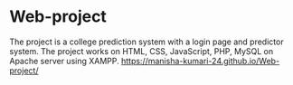 # Web-project
The project is a college prediction system with a login page and predictor system. The project works on HTML, CSS, JavaScript, PHP, MySQL on Apache server using XAMPP.
 https://manisha-kumari-24.github.io/Web-project/
